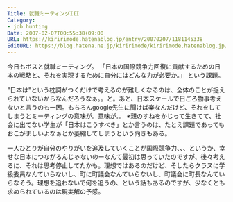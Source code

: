 ```yaml
---
Title: 就職ミーティングIII
Category:
- job hunting
Date: 2007-02-07T00:55:38+09:00
URL: https://kiririmode.hatenablog.jp/entry/20070207/1181145338
EditURL: https://blog.hatena.ne.jp/kiririmode/kiririmode.hatenablog.jp/atom/entry/8454420450078217625
---
```


今日もボスと就職ミーティング。
「日本の国際競争力回復に貢献するための日本の戦略と、それを実現するために自分にはどんな力が必要か。」
という課題。


"日本は"という枕詞がつくだけで考えるのが難しくなるのは、全体のことが捉えられていないからなんだろうなぁ。。と。あと、日本スケールで日ごろ物事考えないと言うのも一因。もちろんgoogle先生に聞けば楽なんだけど、それをしてしまうとミーティングの意味が。意味が。。
※親のすねをかじって生きてて、社会に出てない学生が「日本はこうすべき」とか言うのは、たとえ課題であってもおこがましいよなぁとか萎縮してしまうという向きもある。


一人ひとりが自分のやりがいを追及していくことが国際競争力、、、というか、幸せな日本につながるんじゃないのーなんて最初は思っていたのですが、後々考えるに、それは思考停止してたかも。理想ではあるのだけど、そしたらクラスに学級委員なんていらないし、町に町議会なんていらないし、町議会に町長なんていらなそう。理想を追わないで何を追うの、という話もあるのですが、少なくとも求められているのは現実解の予感。
